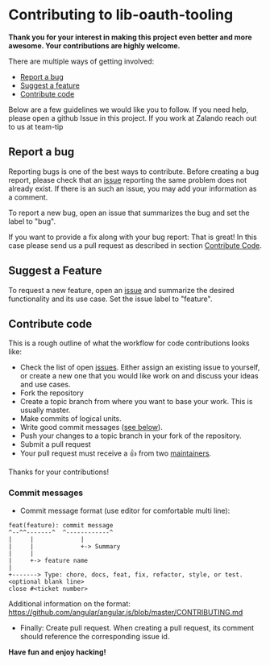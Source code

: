 # Contributing to lib-oauth-tooling

**Thank you for your interest in making this project even better and more awesome. Your contributions are highly welcome.**

There are multiple ways of getting involved:

- [Report a bug](#report-a-bug)
- [Suggest a feature](#suggest-a-feature)
- [Contribute code](#contribute-code)

Below are a few guidelines we would like you to follow.
If you need help, please open a github Issue in this project. If you work at Zalando reach out to us at team-tip

## Report a bug
Reporting bugs is one of the best ways to contribute. Before creating a bug report, please check that an
[issue](https://github.com/zalando-incubator/lib-oauth-tooling/issues) reporting the same problem does not already exist. If there is an
such an issue, you may add your information as a comment.

To report a new bug, open an issue that summarizes the bug and set the label to "bug".

If you want to provide a fix along with your bug report: That is great! In this case please send us a pull request as
described in section [Contribute Code](#contribute-code).

## Suggest a Feature
To request a new feature, open an [issue](https://github.com/zalando-incubator/lib-oauth-tooling/issues/new) and summarize the desired
functionality and its use case. Set the issue label to "feature".

## Contribute code
This is a rough outline of what the workflow for code contributions looks like:
- Check the list of open [issues](https://github.com/zalando-incubator/lib-oauth-tooling/issues). Either assign an existing issue to
yourself, or create a new one that you would like work on and discuss your ideas and use cases.
- Fork the repository
- Create a topic branch from where you want to base your work. This is usually master.
- Make commits of logical units.
- Write good commit messages ([see below](#commit-messages)).
- Push your changes to a topic branch in your fork of the repository.
- Submit a pull request
- Your pull request must receive a :thumbsup: from two [maintainers](https://github.com/zalando-incubator/lib-oauth-tooling/blob/master/MAINTAINERS).

Thanks for your contributions!

### Commit messages
* Commit message format (use editor for comfortable multi line):
```
feat(feature): commit message
^--^^-------^  ^------------^
|     |             |
|     |             +-> Summary
|     |
|     +-> feature name
|
+-------> Type: chore, docs, feat, fix, refactor, style, or test.
<optional blank line>
close #<ticket number>
```
Additional information on the format:
https://github.com/angular/angular.js/blob/master/CONTRIBUTING.md
* Finally: Create pull request. When creating a pull request, its comment should reference the corresponding issue id.

**Have fun and enjoy hacking!**
